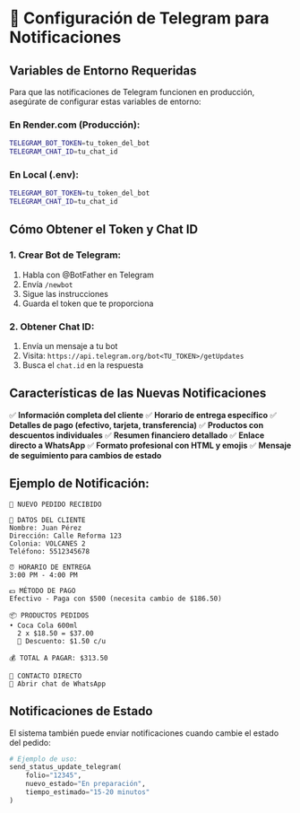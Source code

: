 # 📱 Configuración de Telegram para Notificaciones

## Variables de Entorno Requeridas

Para que las notificaciones de Telegram funcionen en producción, asegúrate de configurar estas variables de entorno:

### En Render.com (Producción):
```bash
TELEGRAM_BOT_TOKEN=tu_token_del_bot
TELEGRAM_CHAT_ID=tu_chat_id
```

### En Local (.env):
```bash
TELEGRAM_BOT_TOKEN=tu_token_del_bot
TELEGRAM_CHAT_ID=tu_chat_id
```

## Cómo Obtener el Token y Chat ID

### 1. Crear Bot de Telegram:
1. Habla con @BotFather en Telegram
2. Envía `/newbot`
3. Sigue las instrucciones
4. Guarda el token que te proporciona

### 2. Obtener Chat ID:
1. Envía un mensaje a tu bot
2. Visita: `https://api.telegram.org/bot<TU_TOKEN>/getUpdates`
3. Busca el `chat.id` en la respuesta

## Características de las Nuevas Notificaciones

✅ **Información completa del cliente**
✅ **Horario de entrega específico** 
✅ **Detalles de pago (efectivo, tarjeta, transferencia)**
✅ **Productos con descuentos individuales**
✅ **Resumen financiero detallado**
✅ **Enlace directo a WhatsApp**
✅ **Formato profesional con HTML y emojis**
✅ **Mensaje de seguimiento para cambios de estado**

## Ejemplo de Notificación:

```
🛒 NUEVO PEDIDO RECIBIDO

👤 DATOS DEL CLIENTE
Nombre: Juan Pérez
Dirección: Calle Reforma 123
Colonia: VOLCANES 2
Teléfono: 5512345678

⏰ HORARIO DE ENTREGA
3:00 PM - 4:00 PM

💵 MÉTODO DE PAGO
Efectivo - Paga con $500 (necesita cambio de $186.50)

📦 PRODUCTOS PEDIDOS
• Coca Cola 600ml
  2 x $18.50 = $37.00
  💸 Descuento: $1.50 c/u

💰 TOTAL A PAGAR: $313.50

📱 CONTACTO DIRECTO
💬 Abrir chat de WhatsApp
```

## Notificaciones de Estado

El sistema también puede enviar notificaciones cuando cambie el estado del pedido:

```python
# Ejemplo de uso:
send_status_update_telegram(
    folio="12345",
    nuevo_estado="En preparación",
    tiempo_estimado="15-20 minutos"
)
```
